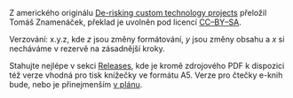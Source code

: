 Z amerického originálu [De-risking custom technology projects](https://github.com/18F/technology-budgeting/blob/master/handbook.md) přeložil Tomáš Znamenáček, překlad je uvolněn pod licencí [CC–BY–SA](https://cs.wikipedia.org/wiki/CC-BY-SA).

Verzování: x.y.z, kde _z_ jsou změny formátování, _y_ jsou změny obsahu a _x_ si necháváme v rezervě na zásadnější kroky.

Stahujte nejlépe v sekci [Releases](https://github.com/cesko-digital/derisking-handbook/releases), kde je kromě zdrojového PDF k dispozici též verze vhodná pro tisk knížečky ve formátu A5. Verze pro čtečky e-knih bude, nebo je přinejmenším [v plánu](https://github.com/cesko-digital/derisking-handbook/issues/1).